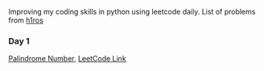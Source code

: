 Improving my coding skills in python using leetcode daily. List of problems from [h1ros](https://h1ros.github.io/posts/coding/leetcode-top-100-problem-selection/)

### Day 1 ###
[Palindrome Number](https://github.com/Paramamithra/100-Days-of-Leet-Code/blob/main/Palindrome%20Number.py), [LeetCode Link](https://leetcode.com/problems/palindrome-number/)
